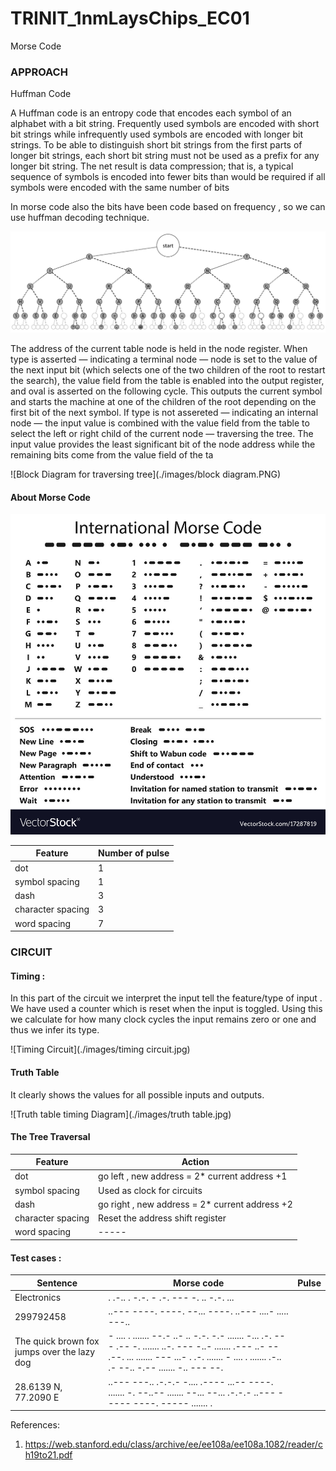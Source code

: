 # TRINIT_1nmLaysChips_EC01

Morse Code 



### APPROACH

Huffman Code

A Huffman code is an entropy code that encodes each symbol of an alphabet
with a bit string. Frequently used symbols are encoded with short bit strings
while infrequently used symbols are encoded with longer bit strings. To be able
to distinguish short bit strings from the first parts of longer bit strings, each
short bit string must not be used as a prefix for any longer bit string. The net
result is data compression; that is, a typical sequence of symbols is encoded into
fewer bits than would be required if all symbols were encoded with the same
number of bits

In morse code also  the bits have been code based on frequency , so we can use huffman decoding technique.

![Morse code Tree](./images/Morse_code_tree3.png)

The address of the current table node is held in the node register. When type is asserted — indicating a terminal node — node is set to the value of the next input bit (which selects one of the two children of the root to restart the search), the value field from the table is enabled into the output register, and oval is asserted on the following cycle. This outputs the current symbol and starts the machine at one of the children of the root depending on the first bit of the next symbol. If type is not assereted — indicating an internal node — the input value is combined with the value field from the table to select the left or right child of the current node — traversing the tree. The input value provides the least significant bit of the node address while the remaining bits come from the value field of the ta

![Block Diagram for traversing tree](./images/block diagram.PNG)

#### About Morse Code 

![International Morse Code](./images/morse-code.jpg)

| Feature           | Number of pulse |
| ----------------- | --------------- |
| dot               | 1               |
| symbol spacing    | 1               |
| dash              | 3               |
| character spacing | 3               |
| word spacing      | 7               |

### CIRCUIT

#### Timing :

In this part of the circuit we interpret the input tell the feature/type of input . We have used a counter which is reset when the input is toggled. Using this we calculate for how many clock cycles the input remains zero or one and thus we infer its type.

![Timing Circuit](./images/timing circuit.jpg)

#### Truth Table

 It clearly shows the values for all possible inputs and outputs.

![Truth table timing Diagram](./images/truth table.jpg)

#### The Tree Traversal 

| Feature           | Action                                         |
| ----------------- | ---------------------------------------------- |
| dot               | go left , new address = 2* current address +1  |
| symbol spacing    | Used as clock for circuits                     |
| dash              | go right , new address = 2* current address +2 |
| character spacing | Reset the address shift register               |
| word spacing      | -----                                          |



#### Test cases : 

| Sentence                                    | Morse code                                                   | Pulse |
| ------------------------------------------- | ------------------------------------------------------------ | ----- |
| Electronics                                 | . .-.. . -.-. - .-. --- -. .. -.-. ...                       |       |
| 299792458                                   | ..--- ----. ----. --... ----. ..--- ....- ..... ---..        |       |
| The quick brown fox jumps over the lazy dog | - .... . ....... --.- ..- .. -.-. -.- ....... -... .-. --- .-- -. ....... ..-. --- -..- ....... .--- ..- -- .--. ... ....... --- ...- . .-. ....... - .... . ....... .-.. .- --.. -.-- ....... -.. --- --. |       |
| 28.6139 N, 77.2090 E                        | ..--- ---.. .-.-.- -.... .---- ...-- ----. ....... -. --..-- ....... --... --... .-.-.- ..--- ----- ----. ----- ....... . |       |

References:

1. https://web.stanford.edu/class/archive/ee/ee108a/ee108a.1082/reader/ch19to21.pdf
